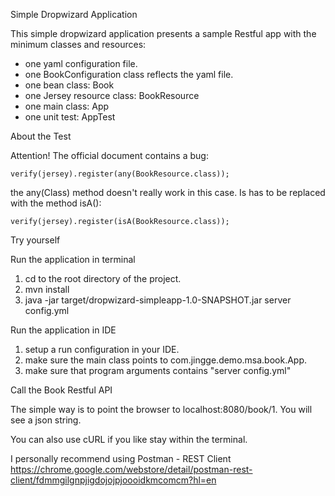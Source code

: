 Simple Dropwizard Application

This simple dropwizard application presents a sample Restful app with the minimum classes and resources:

- one yaml configuration file.
- one BookConfiguration class reflects the yaml file.
- one bean class: Book
- one Jersey resource class: BookResource
- one main class: App
- one unit test: AppTest

About the Test

Attention! The official document contains a bug:

    verify(jersey).register(any(BookResource.class));

the any(Class) method doesn't really work in this case. Is has to be replaced with the method isA():

    verify(jersey).register(isA(BookResource.class));


Try yourself

Run the application in terminal

1. cd to the root directory of the project.
2. mvn install
3. java -jar target/dropwizard-simpleapp-1.0-SNAPSHOT.jar server config.yml

Run the application in IDE

1. setup a run configuration in your IDE.
2. make sure the main class points to com.jingge.demo.msa.book.App.
3. make sure that program arguments contains "server config.yml"

Call the Book Restful API

The simple way is to point the browser to localhost:8080/book/1. You will see a json string.

You can also use cURL if you like stay within the terminal.

I personally recommend using Postman - REST Client https://chrome.google.com/webstore/detail/postman-rest-client/fdmmgilgnpjigdojojpjoooidkmcomcm?hl=en
